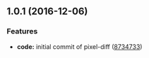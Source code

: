 <a name="1.0.1"></a>
## 1.0.1 (2016-12-06)


### Features

* **code:** initial commit of pixel-diff ([8734733](https://github.com/koola/pixel-diff/commit/8734733))



